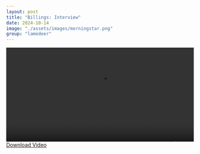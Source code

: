 ```yaml
---
layout: post
title: "Billings: Interview"
date: 2024-10-14
image: "./assets/images/morningstar.png"
group: "lamedeer"
---
```


<style>
	.image_360 {
		text-align: center;
		width: 100%;
		aspect-ratio: 2/1;
		background-color: black;
		display: flex;
		justify-content: center;
		align-items: center;
		overflow: hidden;
	}
	
	.image_360 img {
		width: 100%;
		height: 100%; 
	}
</style>

<div class="image_360">
<video width="640" height="360" controls>
  <source src="{{ site.baseurl }}/assets/video/240504 BOS INTERVIEW trimmed.mp4" type="video/mp4">
  Your browser does not support the video tag.
</video>
</div>

<a href="{{ site.baseurl }}/assets/video/240504 BOS INTERVIEW trimmed.mp4" download="240504 BOS INTERVIEW trimmed.mp4">
  Download Video
</a>
